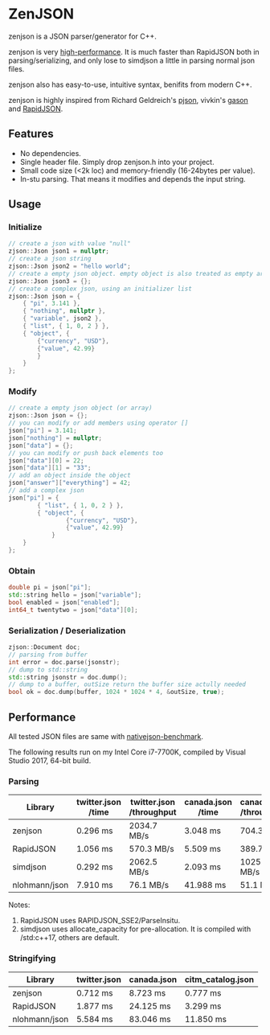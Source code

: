 # ZenJSON
zenjson is a JSON parser/generator for C++.

zenjson is very [high-performance](#performance). It is much faster than RapidJSON both in parsing/serializing, and only lose to simdjson a little in parsing normal json files.

zenjson also has easy-to-use, intuitive syntax, benifits from modern C++.

zenjson is highly inspired from Richard Geldreich's [pjson](https://twitter.com/richgel999/status/810342151477493761), vivkin's [gason](https://github.com/vivkin/gason) and [RapidJSON](https://github.com/Tencent/rapidjson).

## Features
* No dependencies.
* Single header file. Simply drop zenjson.h into your project.
* Small code size (<2k loc) and memory-friendly (16-24bytes per value).
* In-stu parsing. That means it modifies and depends the input string.

## Usage

### Initialize
```cpp
// create a json with value "null"
zjson::Json json1 = nullptr;
// create a json string
zjson::Json json2 = "hello world";
// create a empty json object. empty object is also treated as empty array in zenjson
zjson::Json json3 = {};
// create a complex json, using an initializer list
zjson::Json json = {
	{ "pi", 3.141 },
	{ "nothing", nullptr },
	{ "variable", json2 },
	{ "list", { 1, 0, 2 } },
	{ "object", {
		{"currency", "USD"},
		{"value", 42.99}
	    }
	}
};
```
### Modify
```cpp
// create a empty json object (or array)
zjson::Json json = {};
// you can modify or add members using operator []
json["pi"] = 3.141;
json["nothing"] = nullptr;
json["data"] = {};
// you can modify or push back elements too
json["data"][0] = 22;
json["data"][1] = "33";
// add an object inside the object
json["answer"]["everything"] = 42;
// add a complex json
json["pi"] = {
        { "list", { 1, 0, 2 } },
        { "object", {
                {"currency", "USD"},
                {"value", 42.99}
            }
	}
};
```
### Obtain
```cpp
double pi = json["pi"];
std::string hello = json["variable"];
bool enabled = json["enabled"];
int64_t twentytwo = json["data"][0];
```
### Serialization / Deserialization
```cpp
zjson::Document doc;
// parsing from buffer
int error = doc.parse(jsonstr);
// dump to std::string
std::string jsonstr = doc.dump();
// dump to a buffer, outSize return the buffer size actully needed
bool ok = doc.dump(buffer, 1024 * 1024 * 4, &outSize, true);
```

## Performance
All tested JSON files are same with [nativejson-benchmark](https://github.com/miloyip/nativejson-benchmark/tree/master/data).

The following results run on my Intel Core i7-7700K, compiled by Visual Studio 2017, 64-bit build.

### Parsing

| Library      | twitter.json<br>/time | twitter.json<br>/throughput | canada.json<br>/time | canada.json<br>/throughput | citm_catalog<br>.json/time | citm_catalog<br>.json/throughput |
| ------------ | ------------ | ------------ | ------------ | ------------ | ------------ | ------------ |
| zenjson      | 0.296 ms     | 2034.7 MB/s  | 3.048 ms     | 704.3 MB/s   | 0.715 ms     | 2303.8 MB/s  |
| RapidJSON    | 1.056 ms     | 570.3 MB/s   | 5.509 ms     | 389.7 MB/s   | 1.869 ms     | 881.3 MB/s   |
| simdjson     | 0.292 ms     | 2062.5 MB/s  | 2.093 ms     | 1025.7 MB/s  | 0.692 ms     | 2380.3 MB/s  |
| nlohmann/json| 7.910 ms     | 76.1 MB/s    | 41.988 ms    | 51.1 MB/s    | 14.094 ms    | 116.9 MB/s   |

Notes:
1. RapidJSON uses RAPIDJSON_SSE2/ParseInsitu.
2. simdjson uses allocate_capacity for pre-allocation. It is compiled with /std:c++17, others are default.

### Stringifying

| Library      | twitter.json | canada.json  | citm_catalog.json |
| ------------ | ------------ | ------------ | ------------ |
| zenjson      | 0.712 ms     | 8.723 ms     | 0.777 ms     |
| RapidJSON    | 1.877 ms     | 24.125 ms    | 3.299 ms     |
| nlohmann/json| 5.584 ms     | 83.046 ms    | 11.850 ms    |


